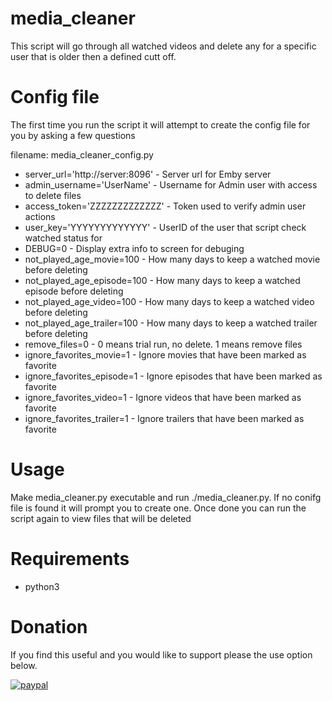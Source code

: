 # media_cleaner
This script will go through all watched videos and delete any for a specific user that is older then a defined cutt off.

# Config file 
The first time you run the script it will attempt to create the config file for you by asking a few questions

filename: media_cleaner_config.py

* server_url='http://server:8096' - Server url for Emby server
* admin_username='UserName'  - Username for Admin user with access to delete files
* access_token='ZZZZZZZZZZZZZ' - Token used to verify admin user actions
* user_key='YYYYYYYYYYYYY'  - UserID of the user that script check watched status for
* DEBUG=0 - Display extra info to screen for debuging
* not_played_age_movie=100  - How many days to keep a watched movie before deleting
* not_played_age_episode=100  - How many days to keep a watched episode before deleting
* not_played_age_video=100  - How many days to keep a watched video before deleting
* not_played_age_trailer=100  - How many days to keep a watched trailer before deleting
* remove_files=0  - 0 means trial run, no delete.  1 means remove files
* ignore_favorites_movie=1 - Ignore movies that have been marked as favorite
* ignore_favorites_episode=1 - Ignore episodes that have been marked as favorite
* ignore_favorites_video=1 - Ignore videos that have been marked as favorite
* ignore_favorites_trailer=1 - Ignore trailers that have been marked as favorite


# Usage
Make media_cleaner.py executable and run ./media_cleaner.py.  If no conifg file is found it will prompt you to create one.  Once done you can run the script again to view files that will be deleted

# Requirements
* python3

# Donation
If you find this useful and you would like to support please the use option below.

[![paypal](https://www.paypalobjects.com/en_US/i/btn/btn_donateCC_LG.gif)](https://www.paypal.com/cgi-bin/webscr?cmd=_donations&business=jason%2ep%2eclara%40gmail%2ecom&lc=CA&item_name=Jason%20Clara&currency_code=USD&bn=PP%2dDonationsBF%3abtn_donateCC_LG%2egif%3aNonHosted)
